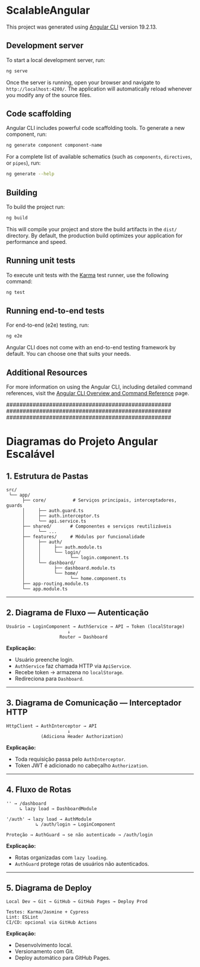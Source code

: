 # ScalableAngular

This project was generated using [Angular CLI](https://github.com/angular/angular-cli) version 19.2.13.

## Development server

To start a local development server, run:

```bash
ng serve
```

Once the server is running, open your browser and navigate to `http://localhost:4200/`. The application will automatically reload whenever you modify any of the source files.

## Code scaffolding

Angular CLI includes powerful code scaffolding tools. To generate a new component, run:

```bash
ng generate component component-name
```

For a complete list of available schematics (such as `components`, `directives`, or `pipes`), run:

```bash
ng generate --help
```

## Building

To build the project run:

```bash
ng build
```

This will compile your project and store the build artifacts in the `dist/` directory. By default, the production build optimizes your application for performance and speed.

## Running unit tests

To execute unit tests with the [Karma](https://karma-runner.github.io) test runner, use the following command:

```bash
ng test
```

## Running end-to-end tests

For end-to-end (e2e) testing, run:

```bash
ng e2e
```

Angular CLI does not come with an end-to-end testing framework by default. You can choose one that suits your needs.

## Additional Resources

For more information on using the Angular CLI, including detailed command references, visit the [Angular CLI Overview and Command Reference](https://angular.dev/tools/cli) page.





##################################################
##################################################
##################################################





# Diagramas do Projeto Angular Escalável

## 1. Estrutura de Pastas

```text
src/
 └── app/
      ├── core/          # Serviços principais, interceptadores, guards
      │     ├── auth.guard.ts
      │     ├── auth.interceptor.ts
      │     └── api.service.ts
      ├── shared/       # Componentes e serviços reutilizáveis
      │     └── ...
      ├── features/     # Módulos por funcionalidade
      │     ├── auth/
      │     │     ├── auth.module.ts
      │     │     └── login/
      │     │           └── login.component.ts
      │     └── dashboard/
      │           ├── dashboard.module.ts
      │           └── home/
      │                 └── home.component.ts
      ├── app-routing.module.ts
      └── app.module.ts
```

---

## 2. Diagrama de Fluxo — Autenticação

```text
Usuário → LoginComponent → AuthService → API → Token (localStorage)
                       ↓
                    Router → Dashboard
```

**Explicação:**
- Usuário preenche login.
- `AuthService` faz chamada HTTP via `ApiService`.
- Recebe token → armazena no `localStorage`.
- Redireciona para `Dashboard`.

---

## 3. Diagrama de Comunicação — Interceptador HTTP

```text
HttpClient → AuthInterceptor → API
                       ↓
             (Adiciona Header Authorization)
```

**Explicação:**
- Toda requisição passa pelo `AuthInterceptor`.
- Token JWT é adicionado no cabeçalho `Authorization`.

---

## 4. Fluxo de Rotas

```text
'' → /dashboard
     ↳ lazy load → DashboardModule

'/auth' → lazy load → AuthModule
           ↳ /auth/login → LoginComponent

Proteção → AuthGuard → se não autenticado → /auth/login
```

**Explicação:**
- Rotas organizadas com `lazy loading`.
- `AuthGuard` protege rotas de usuários não autenticados.

---

## 5. Diagrama de Deploy

```text
Local Dev → Git → GitHub → GitHub Pages → Deploy Prod

Testes: Karma/Jasmine + Cypress
Lint: ESLint
CI/CD: opcional via GitHub Actions
```

**Explicação:**
- Desenvolvimento local.
- Versionamento com Git.
- Deploy automático para GitHub Pages.





